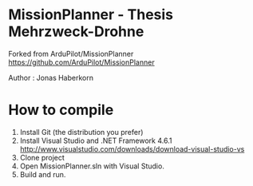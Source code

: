MissionPlanner - Thesis Mehrzweck-Drohne
==============

Forked from ArduPilot/MissionPlanner 
    https://github.com/ArduPilot/MissionPlanner

Author : Jonas Haberkorn


How to compile
==============

1. Install Git (the distribution you prefer)
2. Install Visual Studio and .NET Framework 4.6.1
        http://www.visualstudio.com/downloads/download-visual-studio-vs
3. Clone project
4. Open MissionPlanner.sln with Visual Studio.
5. Build and run.
